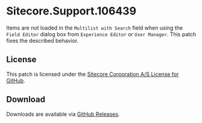 # Sitecore.Support.106439
Items are not loaded in the `Multilist with Search` field when using the `Field Editor` dialog box from `Experience Editor` or `User Manager`.
This patch fixes the described behavior.

## License  
This patch is licensed under the [Sitecore Corporation A/S License for GitHub](https://github.com/sitecoresupport/Sitecore.Support.106439/blob/master/LICENSE).  

## Download  
Downloads are available via [GitHub Releases](https://github.com/sitecoresupport/Sitecore.Support.106439/releases).  
